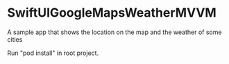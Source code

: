 # SwiftUIGoogleMapsWeatherMVVM
A sample app that shows the location on the map and the weather of some cities

Run "pod install" in root project.
